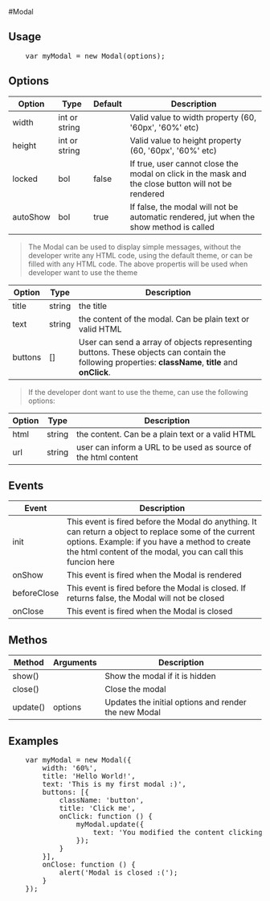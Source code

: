 #Modal
## Usage
<pre>
    var myModal = new Modal(options);
</pre>

## Options
Option | Type | Default | Description
-|-|-|-
width | int or string | | Valid value to width property (60, '60px', '60%' etc)
height | int or string | | Valid value to height property (60, '60px', '60%' etc)
locked | bol | false | If true, user cannot close the modal on click in the mask and the close button will not be rendered
autoShow | bol | true | If false, the modal will not be automatic rendered, jut when the show method is called

> The Modal can be used to display simple messages, without the developer write any HTML code, using the default theme, or can be filled with any HTML code.
> The above propertis will be used when developer want to use the theme

Option | Type | Description
-|-|-
title | string | the title
text | string | the content of the modal. Can be plain text or valid HTML
buttons | [] | User can send a array of objects representing buttons. These objects can contain the following properties: **className**, **title** and **onClick**.

> If the developer dont want to use the theme, can use the following options:

Option | Type | Description
-|-|-
html | string | the content. Can be a plain text or a valid HTML
url | string | user can inform a URL to be used as source of the html content


## Events
Event | Description
-|-
init | This event is fired before the Modal do anything. It can return a object to replace some of the current options. Example: if you have a method to create the html content of the modal, you can call this funcion here
onShow | This event is fired when the Modal is rendered
beforeClose | This event is fired before the Modal is closed. If returns false, the Modal will not be closed
onClose | This event is fired when the Modal is closed

## Methos
Method | Arguments | Description
-|-|-
show() | | Show the modal if it is hidden
close() | | Close the modal
update() | options | Updates the initial options and render the new Modal

## Examples

<pre>
    var myModal = new Modal({
        width: '60%',
        title: 'Hello World!',
        text: 'This is my first modal :)',
        buttons: [{
            className: 'button',
            title: 'Click me',
            onClick: function () {
                myModal.update({
                    text: 'You modified the content clicking in a button :)'
                });
            }
        }],
        onClose: function () {
            alert('Modal is closed :(');
        }
    });
</pre>